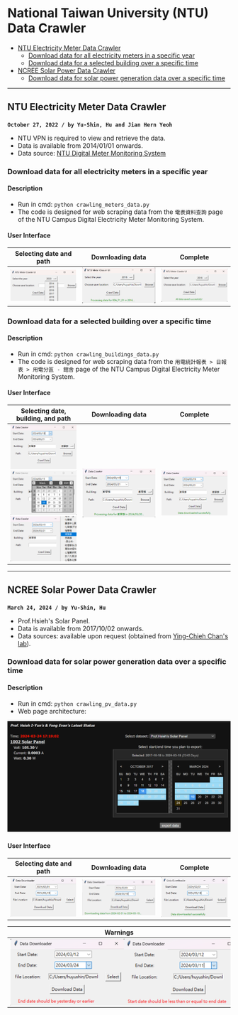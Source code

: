 # National Taiwan University (NTU) Data Crawler

- [NTU Electricity Meter Data Crawler](#ntu-electricity-meter-data-crawler)
    - [Download data for all electricity meters in a specific year](#download-data-for-all-electricity-meters-in-a-specific-year)
    - [Download data for a selected building over a specific time](#download-data-for-a-selected-building-over-a-specific-time)
- [NCREE Solar Power Data Crawler](#ncree-solar-power-data-crawler)
    - [Download data for solar power generation data over a specific time](#download-data-for-solar-power-generation-data-over-a-specific-time)

---

## NTU Electricity Meter Data Crawler
**`October 27, 2022 / by Yu-Shin, Hu and Jian Hern Yeoh`**

-   NTU VPN is required to view and retrieve the data.
-   Data is available from 2014/01/01 onwards.
-   Data source: [NTU Digital Meter Monitoring System](https://epower.ga.ntu.edu.tw/?fbclid=IwAR1_crXmTrEojnqGZCh6z2hesnkZ1Bsd7YBEnyAyzEyHOoIvr-xjA8sBAqo)

### Download data for all electricity meters in a specific year

#### Description

-   Run in cmd: `python crawling_meters_data.py`
-   The code is designed for web scraping data from the `電表資料查詢` page of the NTU Campus Digital Electricity Meter Monitoring System.

#### User Interface

|Selecting date and path|Downloading data |Complete|
|-|-|-|
|<img src="pic\meter_selecting.png" alt="image" width="300">|<img src="pic\meter_downloading.png" alt="image" width="300">|<img src="pic\meter_complete.png" alt="image" width="300">|


### Download data for a selected building over a specific time

#### Description

-   Run in cmd: `python crawling_buildings_data.py`
-   The code is designed for web scraping data from the `用電統計報表 > 日報表 > 用電分區 - 館舍` page of the NTU Campus Digital Electricity Meter Monitoring System.

#### User Interface

|Selecting date, building, and path|Downloading data |Complete|
| :-----: | :-----: | :-----: |
| <img src="pic/building_selecting.png" alt="image" width="300"> <br> <img src="pic/building_selecting_date.png" alt="image" width="150"> <img src="pic/building_selecting_b.png" alt="image" width="150"> | <img src="pic/building_downloading.png" alt="image" width="300"> <be> | <img src="pic/building_complete.png" alt="image" width="300"> <br> |

---

## NCREE Solar Power Data Crawler
**`March 24, 2024 / by Yu-Shin, Hu`**

-   Prof.Hsieh's Solar Panel.
-   Data is available from 2017/10/02 onwards.
-   Data sources: available upon request (obtained from [Ying-Chieh Chan's lab](https://yingchiehchan.com/)).

### Download data for solar power generation data over a specific time

#### Description

-   Run in cmd: `python crawling_pv_data.py`
-   Web page architecture:
  <img src="pic\pv_web_page.png" alt="image" width="700">

#### User Interface

|Selecting date and path|Downloading data |Complete|
| :-----: | :-----: | :-----: |
| <img src="pic/pv_selecting.png" alt="image" width="300"> | <img src="pic/pv_downloading.png" alt="image" width="300"> <be> | <img src="pic/pv_complete.png" alt="image" width="300"> <br> |

| Warnings |
|----------|
| <div style="display:flex;"><img src="pic/pv_selecting_warning1.png" alt="image1" style="height:150px;"><img src="pic/pv_selecting_warning2.png" alt="image2" style="height:150px;"></div> |


